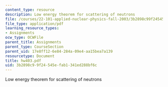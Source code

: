 ```yaml
---
content_type: resource
description: Low energy theorem for scattering of neutrons
file: /courses/22-101-applied-nuclear-physics-fall-2003/3b2898c99f24545efab1341ed288bf6c_hw403.pdf
file_type: application/pdf
learning_resource_types:
- Assignments
ocw_type: OCWFile
parent_title: Assignments
parent_type: CourseSection
parent_uid: 17e8ff12-6e84-284a-09e4-aa15bea7a139
resourcetype: Document
title: hw403.pdf
uid: 3b2898c9-9f24-545e-fab1-341ed288bf6c
---
```

Low energy theorem for scattering of neutrons

